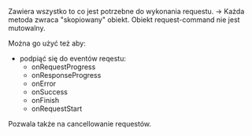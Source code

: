 Zawiera wszystko to co jest potrzebne do wykonania requestu.
-> Każda metoda zwraca "skopiowany" obiekt. 
Obiekt request-command nie jest mutowalny.

Można go użyć też aby:
  - podpiąć się do eventów reqestu:
    - onRequestProgress
    - onResponseProgress
    - onError
    - onSuccess
    - onFinish
    - onRequestStart

Pozwala także na cancellowanie requestów.